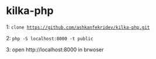# kilka-php

1: <code>clone https://github.com/ashkanfekridev/kilka-php.git</code>

2: <code>php -S localhost:8000 -t public</code>

3: open http://localhost:8000 in brwoser
